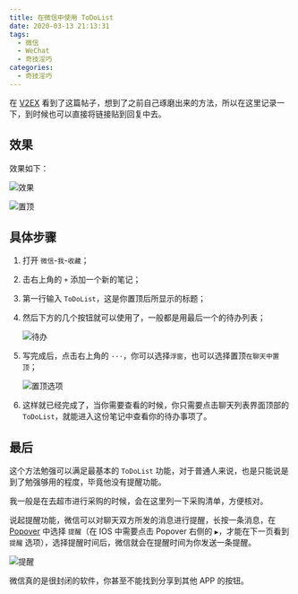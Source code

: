 ```yaml
---
title: 在微信中使用 ToDoList
date: 2020-03-13 21:13:31
tags:
  - 微信
  - WeChat
  - 奇技淫巧
categories:
  - 奇技淫巧
---
```


在 [V2EX](https://www.v2ex.com/t/650838) 看到了这篇帖子，想到了之前自己琢磨出来的方法，所以在这里记录一下，到时候也可以直接将链接贴到回复中去。

<!-- more -->

## 效果

效果如下：

<!-- ![效果.jpg](https://i.loli.net/2020/03/13/pcINsy3t4xwO8ro.jpg) -->

![效果](https://cdn.jsdelivr.net/gh/AemonCao/AemonCao.github.io@source/source/_posts/在微信中使用ToDoList/效果.jpg)

<!-- {% asset_img 效果.jpg 效果.jpg %} -->

<!-- ![置顶.jpg](https://i.loli.net/2020/03/13/oqslDcLjPWhFyJt.jpg) -->

![置顶](https://cdn.jsdelivr.net/gh/AemonCao/AemonCao.github.io@source/source/_posts/在微信中使用ToDoList/置顶.jpg)

<!-- {% asset_img 置顶.jpg 置顶.jpg %} -->

## 具体步骤

1. 打开 `微信`-`我`-`收藏`；

2. 击右上角的 `+` 添加一个新的笔记；

3. 第一行输入 `ToDoList`，这是你置顶后所显示的标题；

4. 然后下方的几个按钮就可以使用了，一般都是用最后一个的待办列表；

    <!-- ![待办](https://i.loli.net/2020/03/13/IDoYRdFaKsw1bHq.jpg) -->

    ![待办](https://cdn.jsdelivr.net/gh/AemonCao/AemonCao.github.io@source/source/_posts/在微信中使用ToDoList/待办.jpg)

    <!-- {% asset_img 待办.jpg 待办.jpg %} -->

5. 写完成后，点击右上角的 `···`，你可以选择`浮窗`，也可以选择置顶`在聊天中置顶`；

    <!-- ![置顶选项.jpg](https://i.loli.net/2020/03/13/9FCy2oXMiQdrla1.jpg) -->

    ![置顶选项](https://cdn.jsdelivr.net/gh/AemonCao/AemonCao.github.io@source/source/_posts/在微信中使用ToDoList/置顶选项.jpg)

    <!-- {% asset_img 置顶选项.jpg 置顶选项.jpg %} -->

6. 这样就已经完成了，当你需要查看的时候，你只需要点击聊天列表界面顶部的 `ToDoList`，就能进入这份笔记中查看你的待办事项了。

## 最后

这个方法勉强可以满足最基本的 `ToDoList` 功能，对于普通人来说，也是只能说是到了勉强够用的程度，毕竟他没有提醒功能。

我一般是在去超市进行采购的时候，会在这里列一下采购清单，方便核对。

说起提醒功能，微信可以对聊天双方所发的消息进行提醒，长按一条消息，在 [Popover](https://zhuanlan.zhihu.com/p/29026281) 中选择 `提醒`（在 IOS 中需要点击 Popover 右侧的 `▶`，才能在下一页看到 `提醒` 选项），选择提醒时间后，微信就会在提醒时间为你发送一条提醒。

<!-- ![提醒](https://i.loli.net/2020/03/13/hrTYKjQmvH3zxb4.jpg) -->

![提醒](https://cdn.jsdelivr.net/gh/AemonCao/AemonCao.github.io@source/source/_posts/在微信中使用ToDoList/提醒.jpg)

<!-- {% asset_img 提醒.jpg 提醒.jpg %} -->

微信真的是很封闭的软件，你甚至不能找到分享到其他 APP 的按钮。
